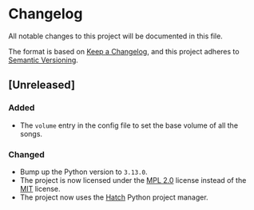 # Changelog

All notable changes to this project will be documented in this file.

The format is based on [Keep a Changelog](https://keepachangelog.com/en/1.1.0/),
and this project adheres to [Semantic Versioning](https://semver.org/spec/v2.0.0.html).

## [Unreleased]

### Added
- The `volume` entry in the config file to set the base volume of all the songs.

### Changed
- Bump up the Python version to `3.13.0`.
- The project is now licensed under the [MPL 2.0](https://www.mozilla.org/en-US/MPL/) license instead of the [MIT](https://opensource.org/license/MIT) license.
- The project now uses the [Hatch](https://hatch.pypa.io/latest/) Python project manager.
